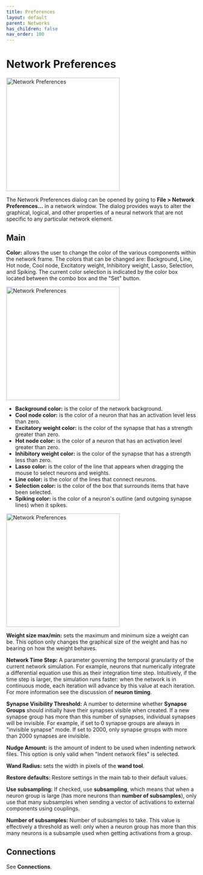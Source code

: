 ```yaml
---
title: Preferences
layout: default
parent: Networks
has_children: false
nav_order: 100
---
```


# Network Preferences

<img src="/assets/images/networkPreferences.png" alt="Network Preferences" style="width:300px;"/>

The Network Preferences dialog can be opened by going to **File > Network Preferences...** in a network window. The dialog provides ways to alter the graphical, logical, and other properties of a neural network that are not specific to any particular network element.

## Main

**Color:** allows the user to change the color of the various components within the network frame. The colors that can be changed are: Background, Line, Hot node, Cool node, Excitatory weight, Inhibitory weight, Lasso, Selection, and Spiking. The current color selection is indicated by the color box located between the combo box and the "Set" button.

<img src="/assets/images/networkDefaultsColors.png" alt="Network Preferences" style="width:300px;"/>

- **Background color:** is the color of the network background.
- **Cool node color:** is the color of a neuron that has an activation level less than zero.
- **Excitatory weight color:** is the color of the synapse that has a strength greater than zero.
- **Hot node color:** is the color of a neuron that has an activation level greater than zero.
- **Inhibitory weight color:** is the color of the synapse that has a strength less than zero.
- **Lasso color:** is the color of the line that appears when dragging the mouse to select neurons and weights.
- **Line color:** is the color of the lines that connect neurons.
- **Selection color:** is the color of the box that surrounds items that have been selected.
- **Spiking color:** is the color of a neuron's outline (and outgoing synapse lines) when it spikes.

<img src="/assets/images/networkDefaultsGUI.png" alt="Network Preferences" style="width:300px;"/>

**Weight size max/min:** sets the maximum and minimum size a weight can be. This option only changes the graphical size of the weight and has no bearing on how the weight behaves.

**Network Time Step:** A parameter governing the temporal granularity of the current network simulation. For example, neurons that numerically integrate a differential equation use this as their integration time step. Intuitively, if the time step is larger, the simulation runs faster: when the network is in continuous mode, each iteration will advance by this value at each iteration. For more information see the discussion of **neuron timing**.

**Synapse Visibility Threshold:** A number to determine whether **Synapse Groups** should initially have their synapses visible when created. If a new synapse group has more than this number of synapses, individual synapses will be invisible. For example, if set to 0 synapse groups are always in "invisible synapse" mode. If set to 2000, only synapse groups with more than 2000 synapses are invisible.

**Nudge Amount:** is the amount of indent to be used when indenting network files. This option is only valid when "Indent network files" is selected.

**Wand Radius:** sets the width in pixels of the **wand tool**.

**Restore defaults:** Restore settings in the main tab to their default values.

**Use subsampling:** If checked, use **subsampling**, which means that when a neuron group is large (has more neurons than **number of subsamples**), only use that many subsamples when sending a vector of activations to external components using couplings.

**Number of subsamples:** Number of subsamples to take. This value is effectively a threshold as well: only when a neuron group has more than this many neurons is a subsample used when getting activations from a group.

## Connections

See **Connections**.
